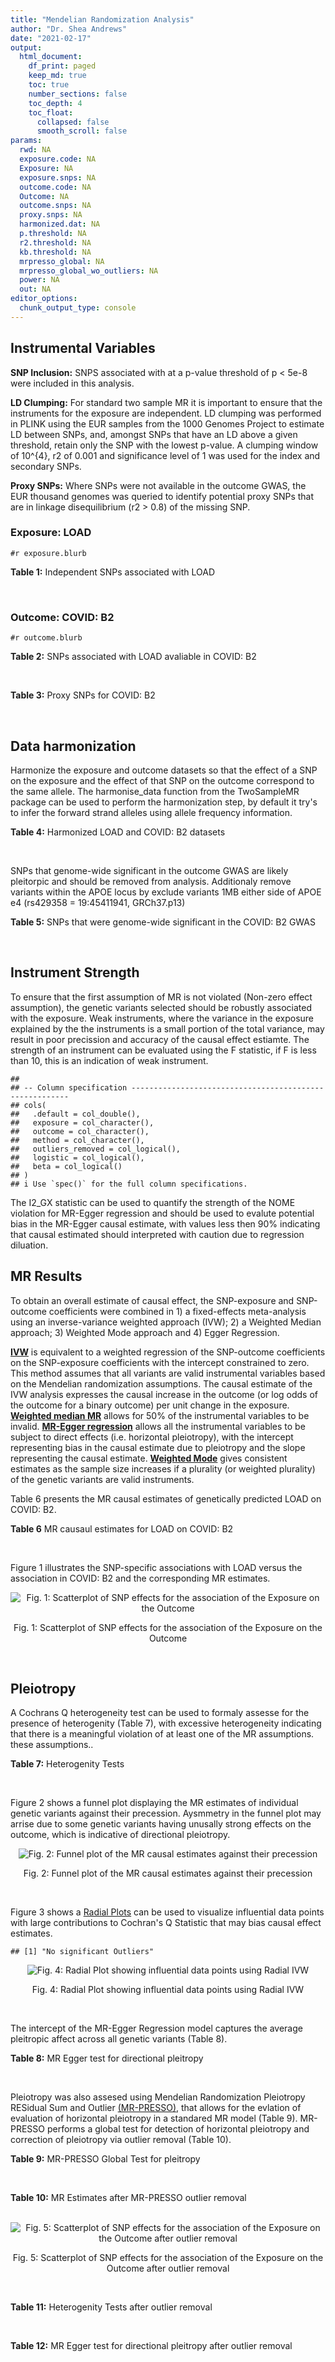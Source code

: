 ```yaml
---
title: "Mendelian Randomization Analysis"
author: "Dr. Shea Andrews"
date: "2021-02-17"
output:
  html_document:
    df_print: paged
    keep_md: true
    toc: true
    number_sections: false
    toc_depth: 4
    toc_float:
      collapsed: false
      smooth_scroll: false
params:
  rwd: NA
  exposure.code: NA
  Exposure: NA
  exposure.snps: NA
  outcome.code: NA
  Outcome: NA
  outcome.snps: NA
  proxy.snps: NA
  harmonized.dat: NA
  p.threshold: NA
  r2.threshold: NA
  kb.threshold: NA
  mrpresso_global: NA
  mrpresso_global_wo_outliers: NA
  power: NA
  out: NA
editor_options:
  chunk_output_type: console
---
```







## Instrumental Variables
**SNP Inclusion:** SNPS associated with at a p-value threshold of p < 5e-8 were included in this analysis.
<br>

**LD Clumping:** For standard two sample MR it is important to ensure that the instruments for the exposure are independent. LD clumping was performed in PLINK using the EUR samples from the 1000 Genomes Project to estimate LD between SNPs, and, amongst SNPs that have an LD above a given threshold, retain only the SNP with the lowest p-value. A clumping window of 10^{4}, r2 of 0.001 and significance level of 1 was used for the index and secondary SNPs.
<br>

**Proxy SNPs:** Where SNPs were not available in the outcome GWAS, the EUR thousand genomes was queried to identify potential proxy SNPs that are in linkage disequilibrium (r2 > 0.8) of the missing SNP.
<br>

### Exposure: LOAD
`#r exposure.blurb`
<br>

**Table 1:** Independent SNPs associated with LOAD
<div data-pagedtable="false">
  <script data-pagedtable-source type="application/json">
{"columns":[{"label":["SNP"],"name":[1],"type":["chr"],"align":["left"]},{"label":["CHROM"],"name":[2],"type":["dbl"],"align":["right"]},{"label":["POS"],"name":[3],"type":["dbl"],"align":["right"]},{"label":["REF"],"name":[4],"type":["chr"],"align":["left"]},{"label":["ALT"],"name":[5],"type":["chr"],"align":["left"]},{"label":["AF"],"name":[6],"type":["dbl"],"align":["right"]},{"label":["BETA"],"name":[7],"type":["dbl"],"align":["right"]},{"label":["SE"],"name":[8],"type":["dbl"],"align":["right"]},{"label":["Z"],"name":[9],"type":["dbl"],"align":["right"]},{"label":["P"],"name":[10],"type":["dbl"],"align":["right"]},{"label":["N"],"name":[11],"type":["dbl"],"align":["right"]},{"label":["TRAIT"],"name":[12],"type":["chr"],"align":["left"]}],"data":[{"1":"rs679515","2":"1","3":"207750568","4":"T","5":"C","6":"0.8126","7":"-0.1508","8":"0.0183","9":"-8.240440","10":"1.555000e-16","11":"63926","12":"LOAD"},{"1":"rs6733839","2":"2","3":"127892810","4":"C","5":"T","6":"0.4067","7":"0.1693","8":"0.0154","9":"10.993506","10":"4.022000e-28","11":"63926","12":"LOAD"},{"1":"rs34665982","2":"6","3":"32560306","4":"T","5":"C","6":"0.5213","7":"-0.0967","8":"0.0166","9":"-5.825300","10":"5.798000e-09","11":"63926","12":"LOAD"},{"1":"rs114812713","2":"6","3":"41034000","4":"G","5":"C","6":"0.0301","7":"0.2980","8":"0.0431","9":"6.914153","10":"4.467000e-12","11":"63926","12":"LOAD"},{"1":"rs1385742","2":"6","3":"47595155","4":"A","5":"T","6":"0.6344","7":"-0.0876","8":"0.0157","9":"-5.579620","10":"2.232000e-08","11":"63926","12":"LOAD"},{"1":"rs11767557","2":"7","3":"143109139","4":"T","5":"C","6":"0.1968","7":"-0.1028","8":"0.0182","9":"-5.648350","10":"1.561000e-08","11":"63926","12":"LOAD"},{"1":"rs73223431","2":"8","3":"27219987","4":"C","5":"T","6":"0.3669","7":"0.0936","8":"0.0153","9":"6.117647","10":"8.342000e-10","11":"63926","12":"LOAD"},{"1":"rs867230","2":"8","3":"27468503","4":"C","5":"A","6":"0.6029","7":"0.1333","8":"0.0158","9":"8.436709","10":"3.492000e-17","11":"63926","12":"LOAD"},{"1":"rs12416487","2":"10","3":"11721057","4":"A","5":"T","6":"0.6519","7":"0.0850","8":"0.0154","9":"5.519480","10":"3.417000e-08","11":"63926","12":"LOAD"},{"1":"rs3740688","2":"11","3":"47380340","4":"G","5":"T","6":"0.5524","7":"0.0935","8":"0.0144","9":"6.493056","10":"9.702000e-11","11":"63926","12":"LOAD"},{"1":"rs1582763","2":"11","3":"60021948","4":"G","5":"A","6":"0.3729","7":"-0.1232","8":"0.0149","9":"-8.268456","10":"1.186000e-16","11":"63926","12":"LOAD"},{"1":"rs3851179","2":"11","3":"85868640","4":"T","5":"C","6":"0.6410","7":"0.1198","8":"0.0148","9":"8.094590","10":"5.809000e-16","11":"63926","12":"LOAD"},{"1":"rs11218343","2":"11","3":"121435587","4":"T","5":"C","6":"0.0401","7":"-0.2053","8":"0.0369","9":"-5.563690","10":"2.633000e-08","11":"63926","12":"LOAD"},{"1":"rs12590654","2":"14","3":"92938855","4":"G","5":"A","6":"0.3353","7":"-0.0906","8":"0.0157","9":"-5.770701","10":"8.729000e-09","11":"63926","12":"LOAD"},{"1":"rs12151021","2":"19","3":"1050874","4":"A","5":"G","6":"0.6753","7":"-0.1071","8":"0.0169","9":"-6.337280","10":"2.562000e-10","11":"63926","12":"LOAD"},{"1":"rs111358663","2":"19","3":"45196958","4":"T","5":"A","6":"0.0111","7":"-0.5369","8":"0.0795","9":"-6.753459","10":"1.436000e-11","11":"63926","12":"LOAD"},{"1":"rs4803765","2":"19","3":"45358448","4":"C","5":"T","6":"0.0243","7":"0.7165","8":"0.0610","9":"11.745902","10":"7.131000e-32","11":"63926","12":"LOAD"},{"1":"rs12972156","2":"19","3":"45387459","4":"C","5":"G","6":"0.2027","7":"0.9653","8":"0.0189","9":"51.074100","10":"2.225074e-308","11":"63926","12":"LOAD"},{"1":"rs117310449","2":"19","3":"45393516","4":"C","5":"T","6":"0.0130","7":"0.9879","8":"0.0691","9":"14.296671","10":"2.275000e-46","11":"63926","12":"LOAD"},{"1":"rs73033507","2":"19","3":"45431403","4":"C","5":"T","6":"0.0239","7":"-0.3620","8":"0.0657","9":"-5.509893","10":"3.646000e-08","11":"63926","12":"LOAD"},{"1":"rs114533385","2":"19","3":"45436753","4":"C","5":"T","6":"0.0210","7":"0.8281","8":"0.0661","9":"12.527988","10":"5.434000e-36","11":"63926","12":"LOAD"},{"1":"rs139995984","2":"19","3":"45574482","4":"G","5":"C","6":"0.0155","7":"-0.5343","8":"0.0879","9":"-6.078498","10":"1.192000e-09","11":"63926","12":"LOAD"}],"options":{"columns":{"min":{},"max":[10]},"rows":{"min":[10],"max":[10]},"pages":{}}}
  </script>
</div>
<br>

### Outcome: COVID: B2
`#r outcome.blurb`
<br>

**Table 2:** SNPs associated with LOAD avaliable in COVID: B2
<div data-pagedtable="false">
  <script data-pagedtable-source type="application/json">
{"columns":[{"label":["SNP"],"name":[1],"type":["chr"],"align":["left"]},{"label":["CHROM"],"name":[2],"type":["dbl"],"align":["right"]},{"label":["POS"],"name":[3],"type":["dbl"],"align":["right"]},{"label":["REF"],"name":[4],"type":["chr"],"align":["left"]},{"label":["ALT"],"name":[5],"type":["chr"],"align":["left"]},{"label":["AF"],"name":[6],"type":["dbl"],"align":["right"]},{"label":["BETA"],"name":[7],"type":["dbl"],"align":["right"]},{"label":["SE"],"name":[8],"type":["dbl"],"align":["right"]},{"label":["Z"],"name":[9],"type":["dbl"],"align":["right"]},{"label":["P"],"name":[10],"type":["dbl"],"align":["right"]},{"label":["N"],"name":[11],"type":["dbl"],"align":["right"]},{"label":["TRAIT"],"name":[12],"type":["chr"],"align":["left"]}],"data":[{"1":"rs679515","2":"1","3":"207750568","4":"T","5":"C","6":"0.80680","7":"0.0083483","8":"0.022590","9":"0.36955733","10":"0.711700","11":"1887658","12":"COVID_B2__EUR"},{"1":"rs6733839","2":"2","3":"127892810","4":"C","5":"T","6":"0.38370","7":"-0.0036166","8":"0.018005","9":"-0.20086643","10":"0.840800","11":"1887658","12":"COVID_B2__EUR"},{"1":"rs114812713","2":"6","3":"41034000","4":"G","5":"C","6":"0.02536","7":"0.0938750","8":"0.059916","9":"1.56677682","10":"0.117200","11":"1887045","12":"COVID_B2__EUR"},{"1":"rs1385742","2":"6","3":"47595155","4":"A","5":"T","6":"0.64110","7":"-0.0180770","8":"0.021684","9":"-0.83365615","10":"0.404500","11":"1164201","12":"COVID_B2__EUR"},{"1":"rs11767557","2":"7","3":"143109139","4":"T","5":"C","6":"0.19910","7":"-0.0018751","8":"0.021794","9":"-0.08603744","10":"0.931400","11":"1887045","12":"COVID_B2__EUR"},{"1":"rs73223431","2":"8","3":"27219987","4":"C","5":"T","6":"0.35760","7":"-0.0319850","8":"0.019931","9":"-1.60478651","10":"0.108500","11":"1877602","12":"COVID_B2__EUR"},{"1":"rs867230","2":"8","3":"27468503","4":"C","5":"A","6":"0.59580","7":"-0.0331830","8":"0.019492","9":"-1.70239072","10":"0.088690","11":"1877602","12":"COVID_B2__EUR"},{"1":"rs12416487","2":"10","3":"11721057","4":"A","5":"T","6":"0.65060","7":"-0.0167650","8":"0.018307","9":"-0.91576992","10":"0.359800","11":"1887658","12":"COVID_B2__EUR"},{"1":"rs3740688","2":"11","3":"47380340","4":"G","5":"T","6":"0.53740","7":"-0.0175730","8":"0.019267","9":"-0.91207765","10":"0.361700","11":"1877602","12":"COVID_B2__EUR"},{"1":"rs1582763","2":"11","3":"60021948","4":"G","5":"A","6":"0.36550","7":"0.0295600","8":"0.017957","9":"1.64615470","10":"0.099720","11":"1887658","12":"COVID_B2__EUR"},{"1":"rs3851179","2":"11","3":"85868640","4":"T","5":"C","6":"0.63680","7":"0.0299020","8":"0.019702","9":"1.51771394","10":"0.129100","11":"1877602","12":"COVID_B2__EUR"},{"1":"rs11218343","2":"11","3":"121435587","4":"T","5":"C","6":"0.03652","7":"-0.0197080","8":"0.044096","9":"-0.44693396","10":"0.654900","11":"1887658","12":"COVID_B2__EUR"},{"1":"rs12590654","2":"14","3":"92938855","4":"G","5":"A","6":"0.33310","7":"0.0127820","8":"0.020828","9":"0.61369311","10":"0.539400","11":"1874986","12":"COVID_B2__EUR"},{"1":"rs12151021","2":"19","3":"1050874","4":"A","5":"G","6":"0.68170","7":"-0.0237420","8":"0.020896","9":"-1.13619832","10":"0.255900","11":"1876981","12":"COVID_B2__EUR"},{"1":"rs111358663","2":"19","3":"45196958","4":"T","5":"A","6":"0.01609","7":"0.1110400","8":"0.078288","9":"1.41835275","10":"0.156100","11":"1859395","12":"COVID_B2__EUR"},{"1":"rs4803765","2":"19","3":"45358448","4":"C","5":"T","6":"0.01078","7":"0.0107080","8":"0.108570","9":"0.09862761","10":"0.921400","11":"1852018","12":"COVID_B2__EUR"},{"1":"rs12972156","2":"19","3":"45387459","4":"C","5":"G","6":"0.15360","7":"0.0783650","8":"0.028296","9":"2.76947272","10":"0.005614","11":"1877602","12":"COVID_B2__EUR"},{"1":"rs117310449","2":"19","3":"45393516","4":"C","5":"T","6":"0.01225","7":"0.0452630","8":"0.096028","9":"0.47135211","10":"0.637400","11":"1861446","12":"COVID_B2__EUR"},{"1":"rs73033507","2":"19","3":"45431403","4":"C","5":"T","6":"0.03662","7":"-0.0700400","8":"0.059609","9":"-1.17499035","10":"0.240000","11":"1859206","12":"COVID_B2__EUR"},{"1":"rs114533385","2":"19","3":"45436753","4":"C","5":"T","6":"0.01069","7":"-0.1290100","8":"0.093148","9":"-1.38500021","10":"0.166000","11":"1865636","12":"COVID_B2__EUR"},{"1":"rs34665982","2":"NA","3":"NA","4":"NA","5":"NA","6":"NA","7":"NA","8":"NA","9":"NA","10":"NA","11":"NA","12":"NA"},{"1":"rs139995984","2":"NA","3":"NA","4":"NA","5":"NA","6":"NA","7":"NA","8":"NA","9":"NA","10":"NA","11":"NA","12":"NA"}],"options":{"columns":{"min":{},"max":[10]},"rows":{"min":[10],"max":[10]},"pages":{}}}
  </script>
</div>
<br>

**Table 3:** Proxy SNPs for COVID: B2
<div data-pagedtable="false">
  <script data-pagedtable-source type="application/json">
{"columns":[{"label":["proxy.outcome"],"name":[1],"type":["lgl"],"align":["right"]},{"label":["target_snp"],"name":[2],"type":["chr"],"align":["left"]},{"label":["proxy_snp"],"name":[3],"type":["lgl"],"align":["right"]},{"label":["ld.r2"],"name":[4],"type":["lgl"],"align":["right"]},{"label":["Dprime"],"name":[5],"type":["lgl"],"align":["right"]},{"label":["ref.proxy"],"name":[6],"type":["lgl"],"align":["right"]},{"label":["alt.proxy"],"name":[7],"type":["lgl"],"align":["right"]},{"label":["CHROM"],"name":[8],"type":["lgl"],"align":["right"]},{"label":["POS"],"name":[9],"type":["lgl"],"align":["right"]},{"label":["ALT.proxy"],"name":[10],"type":["lgl"],"align":["right"]},{"label":["REF.proxy"],"name":[11],"type":["lgl"],"align":["right"]},{"label":["AF"],"name":[12],"type":["lgl"],"align":["right"]},{"label":["BETA"],"name":[13],"type":["lgl"],"align":["right"]},{"label":["SE"],"name":[14],"type":["lgl"],"align":["right"]},{"label":["P"],"name":[15],"type":["lgl"],"align":["right"]},{"label":["N"],"name":[16],"type":["lgl"],"align":["right"]},{"label":["ref"],"name":[17],"type":["lgl"],"align":["right"]},{"label":["alt"],"name":[18],"type":["lgl"],"align":["right"]},{"label":["ALT"],"name":[19],"type":["lgl"],"align":["right"]},{"label":["REF"],"name":[20],"type":["lgl"],"align":["right"]},{"label":["PHASE"],"name":[21],"type":["lgl"],"align":["right"]}],"data":[{"1":"NA","2":"rs34665982","3":"NA","4":"NA","5":"NA","6":"NA","7":"NA","8":"NA","9":"NA","10":"NA","11":"NA","12":"NA","13":"NA","14":"NA","15":"NA","16":"NA","17":"NA","18":"NA","19":"NA","20":"NA","21":"NA"},{"1":"NA","2":"rs139995984","3":"NA","4":"NA","5":"NA","6":"NA","7":"NA","8":"NA","9":"NA","10":"NA","11":"NA","12":"NA","13":"NA","14":"NA","15":"NA","16":"NA","17":"NA","18":"NA","19":"NA","20":"NA","21":"NA"}],"options":{"columns":{"min":{},"max":[10]},"rows":{"min":[10],"max":[10]},"pages":{}}}
  </script>
</div>
<br>

## Data harmonization
Harmonize the exposure and outcome datasets so that the effect of a SNP on the exposure and the effect of that SNP on the outcome correspond to the same allele. The harmonise_data function from the TwoSampleMR package can be used to perform the harmonization step, by default it try's to infer the forward strand alleles using allele frequency information.
<br>

**Table 4:** Harmonized LOAD and COVID: B2 datasets
<div data-pagedtable="false">
  <script data-pagedtable-source type="application/json">
{"columns":[{"label":["SNP"],"name":[1],"type":["chr"],"align":["left"]},{"label":["effect_allele.exposure"],"name":[2],"type":["chr"],"align":["left"]},{"label":["other_allele.exposure"],"name":[3],"type":["chr"],"align":["left"]},{"label":["effect_allele.outcome"],"name":[4],"type":["chr"],"align":["left"]},{"label":["other_allele.outcome"],"name":[5],"type":["chr"],"align":["left"]},{"label":["beta.exposure"],"name":[6],"type":["dbl"],"align":["right"]},{"label":["beta.outcome"],"name":[7],"type":["dbl"],"align":["right"]},{"label":["eaf.exposure"],"name":[8],"type":["dbl"],"align":["right"]},{"label":["eaf.outcome"],"name":[9],"type":["dbl"],"align":["right"]},{"label":["remove"],"name":[10],"type":["lgl"],"align":["right"]},{"label":["palindromic"],"name":[11],"type":["lgl"],"align":["right"]},{"label":["ambiguous"],"name":[12],"type":["lgl"],"align":["right"]},{"label":["id.outcome"],"name":[13],"type":["chr"],"align":["left"]},{"label":["chr.outcome"],"name":[14],"type":["dbl"],"align":["right"]},{"label":["pos.outcome"],"name":[15],"type":["dbl"],"align":["right"]},{"label":["se.outcome"],"name":[16],"type":["dbl"],"align":["right"]},{"label":["z.outcome"],"name":[17],"type":["dbl"],"align":["right"]},{"label":["pval.outcome"],"name":[18],"type":["dbl"],"align":["right"]},{"label":["samplesize.outcome"],"name":[19],"type":["dbl"],"align":["right"]},{"label":["outcome"],"name":[20],"type":["chr"],"align":["left"]},{"label":["mr_keep.outcome"],"name":[21],"type":["lgl"],"align":["right"]},{"label":["pval_origin.outcome"],"name":[22],"type":["chr"],"align":["left"]},{"label":["chr.exposure"],"name":[23],"type":["dbl"],"align":["right"]},{"label":["pos.exposure"],"name":[24],"type":["dbl"],"align":["right"]},{"label":["se.exposure"],"name":[25],"type":["dbl"],"align":["right"]},{"label":["z.exposure"],"name":[26],"type":["dbl"],"align":["right"]},{"label":["pval.exposure"],"name":[27],"type":["dbl"],"align":["right"]},{"label":["samplesize.exposure"],"name":[28],"type":["dbl"],"align":["right"]},{"label":["exposure"],"name":[29],"type":["chr"],"align":["left"]},{"label":["mr_keep.exposure"],"name":[30],"type":["lgl"],"align":["right"]},{"label":["pval_origin.exposure"],"name":[31],"type":["chr"],"align":["left"]},{"label":["id.exposure"],"name":[32],"type":["chr"],"align":["left"]},{"label":["action"],"name":[33],"type":["dbl"],"align":["right"]},{"label":["mr_keep"],"name":[34],"type":["lgl"],"align":["right"]},{"label":["pt"],"name":[35],"type":["dbl"],"align":["right"]},{"label":["pleitropy_keep"],"name":[36],"type":["lgl"],"align":["right"]},{"label":["mrpresso_RSSobs"],"name":[37],"type":["lgl"],"align":["right"]},{"label":["mrpresso_pval"],"name":[38],"type":["lgl"],"align":["right"]},{"label":["mrpresso_keep"],"name":[39],"type":["lgl"],"align":["right"]}],"data":[{"1":"rs111358663","2":"A","3":"T","4":"A","5":"T","6":"-0.5369","7":"0.1110400","8":"0.0111","9":"0.01609","10":"FALSE","11":"TRUE","12":"FALSE","13":"EnadZe","14":"19","15":"45196958","16":"0.078288","17":"1.41835275","18":"0.156100","19":"1859395","20":"covidhgi2020B2v5alleur","21":"TRUE","22":"reported","23":"19","24":"45196958","25":"0.0795","26":"-6.753459","27":"1.436e-11","28":"63926","29":"Kunkle2019load","30":"TRUE","31":"reported","32":"2AZJ6F","33":"2","34":"TRUE","35":"5e-08","36":"TRUE","37":"NA","38":"NA","39":"TRUE"},{"1":"rs11218343","2":"C","3":"T","4":"C","5":"T","6":"-0.2053","7":"-0.0197080","8":"0.0401","9":"0.03652","10":"FALSE","11":"FALSE","12":"FALSE","13":"EnadZe","14":"11","15":"121435587","16":"0.044096","17":"-0.44693396","18":"0.654900","19":"1887658","20":"covidhgi2020B2v5alleur","21":"TRUE","22":"reported","23":"11","24":"121435587","25":"0.0369","26":"-5.563690","27":"2.633e-08","28":"63926","29":"Kunkle2019load","30":"TRUE","31":"reported","32":"2AZJ6F","33":"2","34":"TRUE","35":"5e-08","36":"TRUE","37":"NA","38":"NA","39":"TRUE"},{"1":"rs114533385","2":"T","3":"C","4":"T","5":"C","6":"0.8281","7":"-0.1290100","8":"0.0210","9":"0.01069","10":"FALSE","11":"FALSE","12":"FALSE","13":"EnadZe","14":"19","15":"45436753","16":"0.093148","17":"-1.38500021","18":"0.166000","19":"1865636","20":"covidhgi2020B2v5alleur","21":"TRUE","22":"reported","23":"19","24":"45436753","25":"0.0661","26":"12.527988","27":"5.434e-36","28":"63926","29":"Kunkle2019load","30":"TRUE","31":"reported","32":"2AZJ6F","33":"2","34":"TRUE","35":"5e-08","36":"TRUE","37":"NA","38":"NA","39":"TRUE"},{"1":"rs114812713","2":"C","3":"G","4":"C","5":"G","6":"0.2980","7":"0.0938750","8":"0.0301","9":"0.02536","10":"FALSE","11":"TRUE","12":"FALSE","13":"EnadZe","14":"6","15":"41034000","16":"0.059916","17":"1.56677682","18":"0.117200","19":"1887045","20":"covidhgi2020B2v5alleur","21":"TRUE","22":"reported","23":"6","24":"41034000","25":"0.0431","26":"6.914153","27":"4.467e-12","28":"63926","29":"Kunkle2019load","30":"TRUE","31":"reported","32":"2AZJ6F","33":"2","34":"TRUE","35":"5e-08","36":"TRUE","37":"NA","38":"NA","39":"TRUE"},{"1":"rs117310449","2":"T","3":"C","4":"T","5":"C","6":"0.9879","7":"0.0452630","8":"0.0130","9":"0.01225","10":"FALSE","11":"FALSE","12":"FALSE","13":"EnadZe","14":"19","15":"45393516","16":"0.096028","17":"0.47135211","18":"0.637400","19":"1861446","20":"covidhgi2020B2v5alleur","21":"TRUE","22":"reported","23":"19","24":"45393516","25":"0.0691","26":"14.296671","27":"2.275e-46","28":"63926","29":"Kunkle2019load","30":"TRUE","31":"reported","32":"2AZJ6F","33":"2","34":"TRUE","35":"5e-08","36":"TRUE","37":"NA","38":"NA","39":"TRUE"},{"1":"rs11767557","2":"C","3":"T","4":"C","5":"T","6":"-0.1028","7":"-0.0018751","8":"0.1968","9":"0.19910","10":"FALSE","11":"FALSE","12":"FALSE","13":"EnadZe","14":"7","15":"143109139","16":"0.021794","17":"-0.08603744","18":"0.931400","19":"1887045","20":"covidhgi2020B2v5alleur","21":"TRUE","22":"reported","23":"7","24":"143109139","25":"0.0182","26":"-5.648350","27":"1.561e-08","28":"63926","29":"Kunkle2019load","30":"TRUE","31":"reported","32":"2AZJ6F","33":"2","34":"TRUE","35":"5e-08","36":"TRUE","37":"NA","38":"NA","39":"TRUE"},{"1":"rs12151021","2":"G","3":"A","4":"G","5":"A","6":"-0.1071","7":"-0.0237420","8":"0.6753","9":"0.68170","10":"FALSE","11":"FALSE","12":"FALSE","13":"EnadZe","14":"19","15":"1050874","16":"0.020896","17":"-1.13619832","18":"0.255900","19":"1876981","20":"covidhgi2020B2v5alleur","21":"TRUE","22":"reported","23":"19","24":"1050874","25":"0.0169","26":"-6.337280","27":"2.562e-10","28":"63926","29":"Kunkle2019load","30":"TRUE","31":"reported","32":"2AZJ6F","33":"2","34":"TRUE","35":"5e-08","36":"TRUE","37":"NA","38":"NA","39":"TRUE"},{"1":"rs12416487","2":"T","3":"A","4":"T","5":"A","6":"0.0850","7":"-0.0167650","8":"0.6519","9":"0.65060","10":"FALSE","11":"TRUE","12":"FALSE","13":"EnadZe","14":"10","15":"11721057","16":"0.018307","17":"-0.91576992","18":"0.359800","19":"1887658","20":"covidhgi2020B2v5alleur","21":"TRUE","22":"reported","23":"10","24":"11721057","25":"0.0154","26":"5.519480","27":"3.417e-08","28":"63926","29":"Kunkle2019load","30":"TRUE","31":"reported","32":"2AZJ6F","33":"2","34":"TRUE","35":"5e-08","36":"TRUE","37":"NA","38":"NA","39":"TRUE"},{"1":"rs12590654","2":"A","3":"G","4":"A","5":"G","6":"-0.0906","7":"0.0127820","8":"0.3353","9":"0.33310","10":"FALSE","11":"FALSE","12":"FALSE","13":"EnadZe","14":"14","15":"92938855","16":"0.020828","17":"0.61369311","18":"0.539400","19":"1874986","20":"covidhgi2020B2v5alleur","21":"TRUE","22":"reported","23":"14","24":"92938855","25":"0.0157","26":"-5.770701","27":"8.729e-09","28":"63926","29":"Kunkle2019load","30":"TRUE","31":"reported","32":"2AZJ6F","33":"2","34":"TRUE","35":"5e-08","36":"TRUE","37":"NA","38":"NA","39":"TRUE"},{"1":"rs12972156","2":"G","3":"C","4":"G","5":"C","6":"0.9653","7":"0.0783650","8":"0.2027","9":"0.15360","10":"FALSE","11":"TRUE","12":"FALSE","13":"EnadZe","14":"19","15":"45387459","16":"0.028296","17":"2.76947272","18":"0.005614","19":"1877602","20":"covidhgi2020B2v5alleur","21":"TRUE","22":"reported","23":"19","24":"45387459","25":"0.0189","26":"51.074100","27":"1.000e-200","28":"63926","29":"Kunkle2019load","30":"TRUE","31":"reported","32":"2AZJ6F","33":"2","34":"TRUE","35":"5e-08","36":"TRUE","37":"NA","38":"NA","39":"TRUE"},{"1":"rs1385742","2":"T","3":"A","4":"T","5":"A","6":"-0.0876","7":"-0.0180770","8":"0.6344","9":"0.64110","10":"FALSE","11":"TRUE","12":"FALSE","13":"EnadZe","14":"6","15":"47595155","16":"0.021684","17":"-0.83365615","18":"0.404500","19":"1164201","20":"covidhgi2020B2v5alleur","21":"TRUE","22":"reported","23":"6","24":"47595155","25":"0.0157","26":"-5.579620","27":"2.232e-08","28":"63926","29":"Kunkle2019load","30":"TRUE","31":"reported","32":"2AZJ6F","33":"2","34":"TRUE","35":"5e-08","36":"TRUE","37":"NA","38":"NA","39":"TRUE"},{"1":"rs1582763","2":"A","3":"G","4":"A","5":"G","6":"-0.1232","7":"0.0295600","8":"0.3729","9":"0.36550","10":"FALSE","11":"FALSE","12":"FALSE","13":"EnadZe","14":"11","15":"60021948","16":"0.017957","17":"1.64615470","18":"0.099720","19":"1887658","20":"covidhgi2020B2v5alleur","21":"TRUE","22":"reported","23":"11","24":"60021948","25":"0.0149","26":"-8.268456","27":"1.186e-16","28":"63926","29":"Kunkle2019load","30":"TRUE","31":"reported","32":"2AZJ6F","33":"2","34":"TRUE","35":"5e-08","36":"TRUE","37":"NA","38":"NA","39":"TRUE"},{"1":"rs3740688","2":"T","3":"G","4":"T","5":"G","6":"0.0935","7":"-0.0175730","8":"0.5524","9":"0.53740","10":"FALSE","11":"FALSE","12":"FALSE","13":"EnadZe","14":"11","15":"47380340","16":"0.019267","17":"-0.91207765","18":"0.361700","19":"1877602","20":"covidhgi2020B2v5alleur","21":"TRUE","22":"reported","23":"11","24":"47380340","25":"0.0144","26":"6.493056","27":"9.702e-11","28":"63926","29":"Kunkle2019load","30":"TRUE","31":"reported","32":"2AZJ6F","33":"2","34":"TRUE","35":"5e-08","36":"TRUE","37":"NA","38":"NA","39":"TRUE"},{"1":"rs3851179","2":"C","3":"T","4":"C","5":"T","6":"0.1198","7":"0.0299020","8":"0.6410","9":"0.63680","10":"FALSE","11":"FALSE","12":"FALSE","13":"EnadZe","14":"11","15":"85868640","16":"0.019702","17":"1.51771394","18":"0.129100","19":"1877602","20":"covidhgi2020B2v5alleur","21":"TRUE","22":"reported","23":"11","24":"85868640","25":"0.0148","26":"8.094590","27":"5.809e-16","28":"63926","29":"Kunkle2019load","30":"TRUE","31":"reported","32":"2AZJ6F","33":"2","34":"TRUE","35":"5e-08","36":"TRUE","37":"NA","38":"NA","39":"TRUE"},{"1":"rs4803765","2":"T","3":"C","4":"T","5":"C","6":"0.7165","7":"0.0107080","8":"0.0243","9":"0.01078","10":"FALSE","11":"FALSE","12":"FALSE","13":"EnadZe","14":"19","15":"45358448","16":"0.108570","17":"0.09862761","18":"0.921400","19":"1852018","20":"covidhgi2020B2v5alleur","21":"TRUE","22":"reported","23":"19","24":"45358448","25":"0.0610","26":"11.745902","27":"7.131e-32","28":"63926","29":"Kunkle2019load","30":"TRUE","31":"reported","32":"2AZJ6F","33":"2","34":"TRUE","35":"5e-08","36":"TRUE","37":"NA","38":"NA","39":"TRUE"},{"1":"rs6733839","2":"T","3":"C","4":"T","5":"C","6":"0.1693","7":"-0.0036166","8":"0.4067","9":"0.38370","10":"FALSE","11":"FALSE","12":"FALSE","13":"EnadZe","14":"2","15":"127892810","16":"0.018005","17":"-0.20086643","18":"0.840800","19":"1887658","20":"covidhgi2020B2v5alleur","21":"TRUE","22":"reported","23":"2","24":"127892810","25":"0.0154","26":"10.993506","27":"4.022e-28","28":"63926","29":"Kunkle2019load","30":"TRUE","31":"reported","32":"2AZJ6F","33":"2","34":"TRUE","35":"5e-08","36":"TRUE","37":"NA","38":"NA","39":"TRUE"},{"1":"rs679515","2":"C","3":"T","4":"C","5":"T","6":"-0.1508","7":"0.0083483","8":"0.8126","9":"0.80680","10":"FALSE","11":"FALSE","12":"FALSE","13":"EnadZe","14":"1","15":"207750568","16":"0.022590","17":"0.36955733","18":"0.711700","19":"1887658","20":"covidhgi2020B2v5alleur","21":"TRUE","22":"reported","23":"1","24":"207750568","25":"0.0183","26":"-8.240440","27":"1.555e-16","28":"63926","29":"Kunkle2019load","30":"TRUE","31":"reported","32":"2AZJ6F","33":"2","34":"TRUE","35":"5e-08","36":"TRUE","37":"NA","38":"NA","39":"TRUE"},{"1":"rs73033507","2":"T","3":"C","4":"T","5":"C","6":"-0.3620","7":"-0.0700400","8":"0.0239","9":"0.03662","10":"FALSE","11":"FALSE","12":"FALSE","13":"EnadZe","14":"19","15":"45431403","16":"0.059609","17":"-1.17499035","18":"0.240000","19":"1859206","20":"covidhgi2020B2v5alleur","21":"TRUE","22":"reported","23":"19","24":"45431403","25":"0.0657","26":"-5.509893","27":"3.646e-08","28":"63926","29":"Kunkle2019load","30":"TRUE","31":"reported","32":"2AZJ6F","33":"2","34":"TRUE","35":"5e-08","36":"TRUE","37":"NA","38":"NA","39":"TRUE"},{"1":"rs73223431","2":"T","3":"C","4":"T","5":"C","6":"0.0936","7":"-0.0319850","8":"0.3669","9":"0.35760","10":"FALSE","11":"FALSE","12":"FALSE","13":"EnadZe","14":"8","15":"27219987","16":"0.019931","17":"-1.60478651","18":"0.108500","19":"1877602","20":"covidhgi2020B2v5alleur","21":"TRUE","22":"reported","23":"8","24":"27219987","25":"0.0153","26":"6.117647","27":"8.342e-10","28":"63926","29":"Kunkle2019load","30":"TRUE","31":"reported","32":"2AZJ6F","33":"2","34":"TRUE","35":"5e-08","36":"TRUE","37":"NA","38":"NA","39":"TRUE"},{"1":"rs867230","2":"A","3":"C","4":"A","5":"C","6":"0.1333","7":"-0.0331830","8":"0.6029","9":"0.59580","10":"FALSE","11":"FALSE","12":"FALSE","13":"EnadZe","14":"8","15":"27468503","16":"0.019492","17":"-1.70239072","18":"0.088690","19":"1877602","20":"covidhgi2020B2v5alleur","21":"TRUE","22":"reported","23":"8","24":"27468503","25":"0.0158","26":"8.436709","27":"3.492e-17","28":"63926","29":"Kunkle2019load","30":"TRUE","31":"reported","32":"2AZJ6F","33":"2","34":"TRUE","35":"5e-08","36":"TRUE","37":"NA","38":"NA","39":"TRUE"}],"options":{"columns":{"min":{},"max":[10]},"rows":{"min":[10],"max":[10]},"pages":{}}}
  </script>
</div>
<br>

SNPs that genome-wide significant in the outcome GWAS are likely pleitorpic and should be removed from analysis. Additionaly remove variants within the APOE locus by exclude variants 1MB either side of APOE e4 (rs429358 = 19:45411941, GRCh37.p13)
<br>


**Table 5:** SNPs that were genome-wide significant in the COVID: B2 GWAS
<div data-pagedtable="false">
  <script data-pagedtable-source type="application/json">
{"columns":[{"label":["SNP"],"name":[1],"type":["chr"],"align":["left"]},{"label":["chr.outcome"],"name":[2],"type":["dbl"],"align":["right"]},{"label":["pos.outcome"],"name":[3],"type":["dbl"],"align":["right"]},{"label":["pval.exposure"],"name":[4],"type":["dbl"],"align":["right"]},{"label":["pval.outcome"],"name":[5],"type":["dbl"],"align":["right"]}],"data":[],"options":{"columns":{"min":{},"max":[10]},"rows":{"min":[10],"max":[10]},"pages":{}}}
  </script>
</div>
<br>


## Instrument Strength
To ensure that the first assumption of MR is not violated (Non-zero effect assumption), the genetic variants selected should be robustly associated with the exposure. Weak instruments, where the variance in the exposure explained by the the instruments is a small portion of the total variance, may result in poor precission and accuracy of the causal effect estiamte. The strength of an instrument can be evaluated using the F statistic, if F is less than 10, this is an indication of weak instrument.


```
## 
## -- Column specification --------------------------------------------------------
## cols(
##   .default = col_double(),
##   exposure = col_character(),
##   outcome = col_character(),
##   method = col_character(),
##   outliers_removed = col_logical(),
##   logistic = col_logical(),
##   beta = col_logical()
## )
## i Use `spec()` for the full column specifications.
```

<div data-pagedtable="false">
  <script data-pagedtable-source type="application/json">
{"columns":[{"label":["outliers_removed"],"name":[1],"type":["lgl"],"align":["right"]},{"label":["pve.exposure"],"name":[2],"type":["dbl"],"align":["right"]},{"label":["F"],"name":[3],"type":["dbl"],"align":["right"]},{"label":["Alpha"],"name":[4],"type":["dbl"],"align":["right"]},{"label":["NCP"],"name":[5],"type":["dbl"],"align":["right"]},{"label":["Power"],"name":[6],"type":["dbl"],"align":["right"]}],"data":[{"1":"FALSE","2":"0.06644516","3":"192.6725","4":"0.05","5":"5.686642","6":"0.6644808"}],"options":{"columns":{"min":{},"max":[10]},"rows":{"min":[10],"max":[10]},"pages":{}}}
  </script>
</div>

The I2_GX statistic can be used to quantify the strength of the NOME violation for MR-Egger regression and should be used to evalute potential bias in the MR-Egger causal estimate, with values less then 90% indicating that causal estimated should interpreted with caution due to regression diluation.

<div data-pagedtable="false">
  <script data-pagedtable-source type="application/json">
{"columns":[{"label":["outliers_removed"],"name":[1],"type":["lgl"],"align":["right"]},{"label":["Isq_gx"],"name":[2],"type":["dbl"],"align":["right"]}],"data":[{"1":"FALSE","2":"0.989042"},{"1":"TRUE","2":"NA"}],"options":{"columns":{"min":{},"max":[10]},"rows":{"min":[10],"max":[10]},"pages":{}}}
  </script>
</div>


## MR Results
To obtain an overall estimate of causal effect, the SNP-exposure and SNP-outcome coefficients were combined in 1) a fixed-effects meta-analysis using an inverse-variance weighted approach (IVW); 2) a Weighted Median approach; 3) Weighted Mode approach and 4) Egger Regression.


[**IVW**](https://doi.org/10.1002/gepi.21758) is equivalent to a weighted regression of the SNP-outcome coefficients on the SNP-exposure coefficients with the intercept constrained to zero. This method assumes that all variants are valid instrumental variables based on the Mendelian randomization assumptions. The causal estimate of the IVW analysis expresses the causal increase in the outcome (or log odds of the outcome for a binary outcome) per unit change in the exposure. [**Weighted median MR**](https://doi.org/10.1002/gepi.21965) allows for 50% of the instrumental variables to be invalid. [**MR-Egger regression**](https://doi.org/10.1093/ije/dyw220) allows all the instrumental variables to be subject to direct effects (i.e. horizontal pleiotropy), with the intercept representing bias in the causal estimate due to pleiotropy and the slope representing the causal estimate. [**Weighted Mode**](https://doi.org/10.1093/ije/dyx102) gives consistent estimates as the sample size increases if a plurality (or weighted plurality) of the genetic variants are valid instruments.
<br>



Table 6 presents the MR causal estimates of genetically predicted LOAD on COVID: B2.
<br>

**Table 6** MR causaul estimates for LOAD on COVID: B2
<div data-pagedtable="false">
  <script data-pagedtable-source type="application/json">
{"columns":[{"label":["id.exposure"],"name":[1],"type":["chr"],"align":["left"]},{"label":["id.outcome"],"name":[2],"type":["chr"],"align":["left"]},{"label":["outcome"],"name":[3],"type":["chr"],"align":["left"]},{"label":["exposure"],"name":[4],"type":["chr"],"align":["left"]},{"label":["method"],"name":[5],"type":["chr"],"align":["left"]},{"label":["nsnp"],"name":[6],"type":["int"],"align":["right"]},{"label":["b"],"name":[7],"type":["dbl"],"align":["right"]},{"label":["se"],"name":[8],"type":["dbl"],"align":["right"]},{"label":["pval"],"name":[9],"type":["dbl"],"align":["right"]}],"data":[{"1":"2AZJ6F","2":"EnadZe","3":"covidhgi2020B2v5alleur","4":"Kunkle2019load","5":"Inverse variance weighted (fixed effects)","6":"20","7":"0.03489359","8":"0.02271993","9":"0.12458402"},{"1":"2AZJ6F","2":"EnadZe","3":"covidhgi2020B2v5alleur","4":"Kunkle2019load","5":"Weighted median","6":"20","7":"0.06878979","8":"0.02873687","9":"0.01667568"},{"1":"2AZJ6F","2":"EnadZe","3":"covidhgi2020B2v5alleur","4":"Kunkle2019load","5":"Weighted mode","6":"20","7":"0.07433732","8":"0.02761635","9":"0.01444282"},{"1":"2AZJ6F","2":"EnadZe","3":"covidhgi2020B2v5alleur","4":"Kunkle2019load","5":"MR Egger","6":"20","7":"0.07871635","8":"0.03457636","9":"0.03525655"}],"options":{"columns":{"min":{},"max":[10]},"rows":{"min":[10],"max":[10]},"pages":{}}}
  </script>
</div>
<br>

Figure 1 illustrates the SNP-specific associations with LOAD versus the association in COVID: B2 and the corresponding MR estimates.
<br>

<div class="figure" style="text-align: center">
<img src="/sc/arion/projects/LOAD/shea/Projects/MRcovid/results/MRcovideur/Kunkle2019load/covidhgi2020B2v5alleur/Kunkle2019load_5e-8_covidhgi2020B2v5alleur_MR_Analaysis_files/figure-html/scatter_plot-1.png" alt="Fig. 1: Scatterplot of SNP effects for the association of the Exposure on the Outcome"  />
<p class="caption">Fig. 1: Scatterplot of SNP effects for the association of the Exposure on the Outcome</p>
</div>
<br>


## Pleiotropy
A Cochrans Q heterogeneity test can be used to formaly assesse for the presence of heterogenity (Table 7), with excessive heterogeneity indicating that there is a meaningful violation of at least one of the MR assumptions.
these assumptions..
<br>

**Table 7:** Heterogenity Tests
<div data-pagedtable="false">
  <script data-pagedtable-source type="application/json">
{"columns":[{"label":["id.exposure"],"name":[1],"type":["chr"],"align":["left"]},{"label":["id.outcome"],"name":[2],"type":["chr"],"align":["left"]},{"label":["outcome"],"name":[3],"type":["chr"],"align":["left"]},{"label":["exposure"],"name":[4],"type":["chr"],"align":["left"]},{"label":["method"],"name":[5],"type":["chr"],"align":["left"]},{"label":["Q"],"name":[6],"type":["dbl"],"align":["right"]},{"label":["Q_df"],"name":[7],"type":["dbl"],"align":["right"]},{"label":["Q_pval"],"name":[8],"type":["dbl"],"align":["right"]}],"data":[{"1":"2AZJ6F","2":"EnadZe","3":"covidhgi2020B2v5alleur","4":"Kunkle2019load","5":"MR Egger","6":"23.43566","7":"18","8":"0.1743990"},{"1":"2AZJ6F","2":"EnadZe","3":"covidhgi2020B2v5alleur","4":"Kunkle2019load","5":"Inverse variance weighted","6":"28.21239","7":"19","8":"0.0794255"}],"options":{"columns":{"min":{},"max":[10]},"rows":{"min":[10],"max":[10]},"pages":{}}}
  </script>
</div>
<br>

Figure 2 shows a funnel plot displaying the MR estimates of individual genetic variants against their precession. Aysmmetry in the funnel plot may arrise due to some genetic variants having unusally strong effects on the outcome, which is indicative of directional pleiotropy.
<br>

<div class="figure" style="text-align: center">
<img src="/sc/arion/projects/LOAD/shea/Projects/MRcovid/results/MRcovideur/Kunkle2019load/covidhgi2020B2v5alleur/Kunkle2019load_5e-8_covidhgi2020B2v5alleur_MR_Analaysis_files/figure-html/funnel_plot-1.png" alt="Fig. 2: Funnel plot of the MR causal estimates against their precession"  />
<p class="caption">Fig. 2: Funnel plot of the MR causal estimates against their precession</p>
</div>
<br>

Figure 3 shows a [Radial Plots](https://github.com/WSpiller/RadialMR) can be used to visualize influential data points with large contributions to Cochran's Q Statistic that may bias causal effect estimates.




```
## [1] "No significant Outliers"
```

<div class="figure" style="text-align: center">
<img src="/sc/arion/projects/LOAD/shea/Projects/MRcovid/results/MRcovideur/Kunkle2019load/covidhgi2020B2v5alleur/Kunkle2019load_5e-8_covidhgi2020B2v5alleur_MR_Analaysis_files/figure-html/Radial_Plot-1.png" alt="Fig. 4: Radial Plot showing influential data points using Radial IVW"  />
<p class="caption">Fig. 4: Radial Plot showing influential data points using Radial IVW</p>
</div>
<br>

The intercept of the MR-Egger Regression model captures the average pleitropic affect across all genetic variants (Table 8).
<br>

**Table 8:** MR Egger test for directional pleitropy
<div data-pagedtable="false">
  <script data-pagedtable-source type="application/json">
{"columns":[{"label":["id.exposure"],"name":[1],"type":["chr"],"align":["left"]},{"label":["id.outcome"],"name":[2],"type":["chr"],"align":["left"]},{"label":["outcome"],"name":[3],"type":["chr"],"align":["left"]},{"label":["exposure"],"name":[4],"type":["chr"],"align":["left"]},{"label":["egger_intercept"],"name":[5],"type":["dbl"],"align":["right"]},{"label":["se"],"name":[6],"type":["dbl"],"align":["right"]},{"label":["pval"],"name":[7],"type":["dbl"],"align":["right"]}],"data":[{"1":"2AZJ6F","2":"EnadZe","3":"covidhgi2020B2v5alleur","4":"Kunkle2019load","5":"-0.01600498","6":"0.00835588","7":"0.0714651"}],"options":{"columns":{"min":{},"max":[10]},"rows":{"min":[10],"max":[10]},"pages":{}}}
  </script>
</div>
<br>

Pleiotropy was also assesed using Mendelian Randomization Pleiotropy RESidual Sum and Outlier [(MR-PRESSO)](https://doi.org/10.1038/s41588-018-0099-7), that allows for the evlation of evaluation of horizontal pleiotropy in a standared MR model (Table 9). MR-PRESSO performs a global test for detection of horizontal pleiotropy and correction of pleiotropy via outlier removal (Table 10).
<br>

**Table 9:** MR-PRESSO Global Test for pleitropy
<div data-pagedtable="false">
  <script data-pagedtable-source type="application/json">
{"columns":[{"label":["id.exposure"],"name":[1],"type":["chr"],"align":["left"]},{"label":["id.outcome"],"name":[2],"type":["chr"],"align":["left"]},{"label":["outcome"],"name":[3],"type":["chr"],"align":["left"]},{"label":["exposure"],"name":[4],"type":["chr"],"align":["left"]},{"label":["pt"],"name":[5],"type":["dbl"],"align":["right"]},{"label":["outliers_removed"],"name":[6],"type":["lgl"],"align":["right"]},{"label":["n_outliers"],"name":[7],"type":["dbl"],"align":["right"]},{"label":["RSSobs"],"name":[8],"type":["dbl"],"align":["right"]},{"label":["pval"],"name":[9],"type":["dbl"],"align":["right"]}],"data":[{"1":"2AZJ6F","2":"EnadZe","3":"covidhgi2020B2v5alleur","4":"Kunkle2019load","5":"5e-08","6":"FALSE","7":"0","8":"42.49344","9":"0.1361"}],"options":{"columns":{"min":{},"max":[10]},"rows":{"min":[10],"max":[10]},"pages":{}}}
  </script>
</div>
<br>


**Table 10:** MR Estimates after MR-PRESSO outlier removal
<div data-pagedtable="false">
  <script data-pagedtable-source type="application/json">
{"columns":[{"label":["id.exposure"],"name":[1],"type":["chr"],"align":["left"]},{"label":["id.outcome"],"name":[2],"type":["chr"],"align":["left"]},{"label":["outcome"],"name":[3],"type":["chr"],"align":["left"]},{"label":["exposure"],"name":[4],"type":["chr"],"align":["left"]},{"label":["method"],"name":[5],"type":["chr"],"align":["left"]},{"label":["nsnp"],"name":[6],"type":["lgl"],"align":["right"]},{"label":["b"],"name":[7],"type":["lgl"],"align":["right"]},{"label":["se"],"name":[8],"type":["lgl"],"align":["right"]},{"label":["pval"],"name":[9],"type":["lgl"],"align":["right"]}],"data":[{"1":"2AZJ6F","2":"EnadZe","3":"covidhgi2020B2v5alleur","4":"Kunkle2019load","5":"mrpresso","6":"NA","7":"NA","8":"NA","9":"NA"}],"options":{"columns":{"min":{},"max":[10]},"rows":{"min":[10],"max":[10]},"pages":{}}}
  </script>
</div>
<br>

<div class="figure" style="text-align: center">
<img src="/sc/arion/projects/LOAD/shea/Projects/MRcovid/results/MRcovideur/Kunkle2019load/covidhgi2020B2v5alleur/Kunkle2019load_5e-8_covidhgi2020B2v5alleur_MR_Analaysis_files/figure-html/scatter_plot_outlier-1.png" alt="Fig. 5: Scatterplot of SNP effects for the association of the Exposure on the Outcome after outlier removal"  />
<p class="caption">Fig. 5: Scatterplot of SNP effects for the association of the Exposure on the Outcome after outlier removal</p>
</div>
<br>

**Table 11:** Heterogenity Tests after outlier removal
<div data-pagedtable="false">
  <script data-pagedtable-source type="application/json">
{"columns":[{"label":["id.exposure"],"name":[1],"type":["chr"],"align":["left"]},{"label":["id.outcome"],"name":[2],"type":["chr"],"align":["left"]},{"label":["outcome"],"name":[3],"type":["chr"],"align":["left"]},{"label":["exposure"],"name":[4],"type":["chr"],"align":["left"]},{"label":["method"],"name":[5],"type":["chr"],"align":["left"]},{"label":["Q"],"name":[6],"type":["lgl"],"align":["right"]},{"label":["Q_df"],"name":[7],"type":["lgl"],"align":["right"]},{"label":["Q_pval"],"name":[8],"type":["lgl"],"align":["right"]}],"data":[{"1":"2AZJ6F","2":"EnadZe","3":"covidhgi2020B2v5alleur","4":"Kunkle2019load","5":"mrpresso","6":"NA","7":"NA","8":"NA"}],"options":{"columns":{"min":{},"max":[10]},"rows":{"min":[10],"max":[10]},"pages":{}}}
  </script>
</div>
<br>

**Table 12:** MR Egger test for directional pleitropy after outlier removal
<div data-pagedtable="false">
  <script data-pagedtable-source type="application/json">
{"columns":[{"label":["id.exposure"],"name":[1],"type":["chr"],"align":["left"]},{"label":["id.outcome"],"name":[2],"type":["chr"],"align":["left"]},{"label":["outcome"],"name":[3],"type":["chr"],"align":["left"]},{"label":["exposure"],"name":[4],"type":["chr"],"align":["left"]},{"label":["method"],"name":[5],"type":["chr"],"align":["left"]},{"label":["egger_intercept"],"name":[6],"type":["lgl"],"align":["right"]},{"label":["se"],"name":[7],"type":["lgl"],"align":["right"]},{"label":["pval"],"name":[8],"type":["lgl"],"align":["right"]}],"data":[{"1":"2AZJ6F","2":"EnadZe","3":"covidhgi2020B2v5alleur","4":"Kunkle2019load","5":"mrpresso","6":"NA","7":"NA","8":"NA"}],"options":{"columns":{"min":{},"max":[10]},"rows":{"min":[10],"max":[10]},"pages":{}}}
  </script>
</div>
<br>
